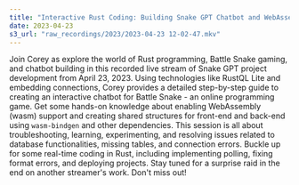 ```yaml
---
title: "Interactive Rust Coding: Building Snake GPT Chatbot and WebAssembly Integration | Battle Snake Game Session"
date: 2023-04-23
s3_url: "raw_recordings/2023/2023-04-23 12-02-47.mkv"
---
```


Join Corey as explore the world of Rust programming, Battle Snake gaming, and chatbot building in this recorded live stream of Snake GPT project development from April 23, 2023. Using technologies like RustQL Lite and embedding connections, Corey provides a detailed step-by-step guide to creating an interactive chatbot for Battle Snake - an online programming game. Get some hands-on knowledge about enabling WebAssembly (wasm) support and creating shared structures for front-end and back-end using `wasm-bindgen` and other dependencies. This session is all about troubleshooting, learning, experimenting, and resolving issues related to database functionalities, missing tables, and connection errors. Buckle up for some real-time coding in Rust, including implementing polling, fixing format errors, and deploying projects. Stay tuned for a surprise raid in the end on another streamer's work. Don't miss out!
